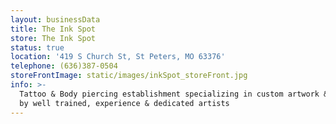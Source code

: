 ```yaml
---
layout: businessData
title: The Ink Spot
store: The Ink Spot
status: true
location: '419 S Church St, St Peters, MO 63376'
telephone: (636)387-0504
storeFrontImage: static/images/inkSpot_storeFront.jpg
info: >-
  Tattoo & Body piercing establishment specializing in custom artwork & piercing
  by well trained, experience & dedicated artists
---
```


